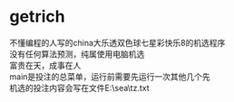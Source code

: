 # getrich
不懂编程的人写的china大乐透双色球七星彩快乐8的机选程序  
没有任何算法预测，纯属使用电脑机选   
富贵在天，成事在人   
main是投注的总菜单，运行前需要先运行一次其他几个先  
机选的投注内容会写在文件E:\sea\tz.txt
